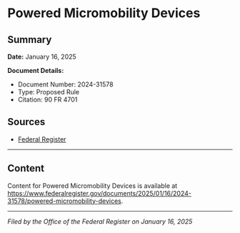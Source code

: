 # Powered Micromobility Devices

## Summary

**Date:** January 16, 2025

**Document Details:**
- Document Number: 2024-31578
- Type: Proposed Rule
- Citation: 90 FR 4701

## Sources
- [Federal Register](https://www.federalregister.gov/documents/2025/01/16/2024-31578/powered-micromobility-devices)

---

## Content

Content for Powered Micromobility Devices is available at https://www.federalregister.gov/documents/2025/01/16/2024-31578/powered-micromobility-devices.

---

*Filed by the Office of the Federal Register on January 16, 2025*
